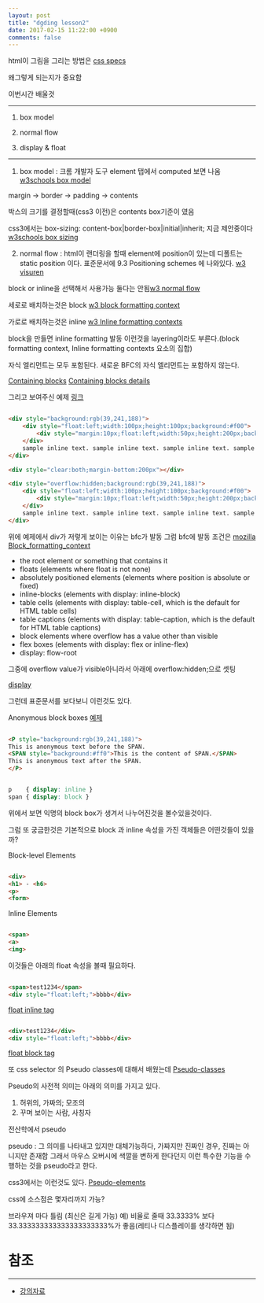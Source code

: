 ```yaml
---
layout: post
title: "dgding lesson2"
date: 2017-02-15 11:22:00 +0900
comments: false
---
```


html이 그림을 그리는 방법은 [css specs](https://www.w3.org/Style/CSS/specs.en.html)

왜그렇게 되는지가 중요함 

이번시간 배울것 

---

1. box model

2. normal flow

3. display & float

---

1. box model : 크롬 개발자 도구 element 탭에서 computed 보면 나옴 [w3schools box model](http://www.w3schools.com/css/css_boxmodel.asp)

margin -> border -> padding -> contents

박스의 크기를 결정할때(css3 이전)은 contents box기준이 였음

css3에서는 box-sizing: content-box|border-box|initial|inherit; 지금 제안중이다 [w3schools box sizing](http://www.w3schools.com/cssref/css3_pr_box-sizing.asp)

2. normal flow : html이 랜더링을 할때 element에 position이 있는데 디폴트는 static position 이다. 표준문서에 9.3 Positioning schemes 에 나와있다. [w3 visuren](https://www.w3.org/TR/CSS2/visuren.html)

block or inline을 선택해서 사용가능 둘다는 안됨[w3 normal flow](https://www.w3.org/TR/CSS2/visuren.html#normal-flow)

세로로 배치하는것은 block [w3 block formatting context](https://www.w3.org/TR/CSS2/visuren.html#block-formatting)

가로로 배치하는것은 inline [w3 Inline formatting contexts](https://www.w3.org/TR/CSS2/visuren.html#inline-formatting)

block을 만들면 inline formatting 발동 이런것을 layering이라도 부른다.(block formatting context, Inline formatting contexts 요소의 집합)

자식 엘리먼트는 모두 포함된다.
새로운 BFC의 자식 엘리먼트는 포함하지 않는다.

[Containing blocks](https://www.w3.org/TR/CSS2/visuren.html#containing-block)
[Containing blocks details](https://www.w3.org/TR/CSS2/visudet.html#containing-block-details)

그리고 보여주신 예제 [링크](https://jsfiddle.net/sanaes/e6jq9zp5/) 

```html

<div style="background:rgb(39,241,188)">
	<div style="float:left;width:100px;height:100px;background:#f00">
		<div style="margin:10px;float:left;width:50px;height:200px;background:#ff0"></div>
	</div>
	sample inline text. sample inline text. sample inline text. sample inline text. sample inline text.
</div>

<div style="clear:both;margin-bottom:200px"></div>

<div style="overflow:hidden;background:rgb(39,241,188)">
	<div style="float:left;width:100px;height:100px;background:#f00">
		<div style="margin:10px;float:left;width:50px;height:200px;background:#ff0"></div>
	</div>
	sample inline text. sample inline text. sample inline text. sample inline text. sample inline text.
</div>


```

위에 예제에서 div가 저렇게 보이는 이유는 bfc가 발동 그럼 bfc에 발동 조건은 [mozilla Block_formatting_context](https://developer.mozilla.org/en-US/docs/Web/Guide/CSS/Block_formatting_context)

* the root element or something that contains it
* floats (elements where float is not none)
* absolutely positioned elements (elements where position is absolute or fixed)
* inline-blocks (elements with display: inline-block)
* table cells (elements with display: table-cell, which is the default for HTML table cells)
* table captions (elements with display: table-caption, which is the default for HTML table captions)
* block elements where overflow has a value other than visible
* flex boxes (elements with display: flex or inline-flex)
* display: flow-root

그중에 overflow value가 visible아니라서 아래에 overflow:hidden;으로 셋팅

[display](https://www.w3.org/TR/css-display-3/)

그런데 표준문서를 보다보니 이런것도 있다. 

Anonymous block boxes [예제](https://jsfiddle.net/sanaes/3y8pojgL/)


```html

<P style="background:rgb(39,241,188)">
This is anonymous text before the SPAN.
<SPAN style="background:#ff0">This is the content of SPAN.</SPAN>
This is anonymous text after the SPAN.
</P>

```

```css

p    { display: inline }
span { display: block }

```

위에서 보면 익명의 block box가 생겨서 나누어진것을 볼수있을것이다.


그럼 또 궁금한것은 기본적으로 block 과 inline 속성을 가진 객체들은 어떤것들이 있을까?


Block-level Elements

```html

<div>
<h1> - <h6>
<p>
<form>

```

Inline Elements

```html

<span>
<a>
<img>

```
이것들은 아래의 float 속성을 볼때 필요하다.

```html

<span>test1234</span>
<div style="float:left;">bbbb</div>

```

[float inline tag](https://jsfiddle.net/sanaes/7q3oenwv/)

```html

<div>test1234</div>
<div style="float:left;">bbbb</div>

```

[float block tag](https://jsfiddle.net/sanaes/djyyynLx/)

또 css selector 의 Pseudo classes에 대해서 배웠는데 [Pseudo-classes](https://developer.mozilla.org/en/docs/Web/CSS/Pseudo-classes)

Pseudo의 사전적 의미는 아래의 의미를 가지고 있다.

1. 허위의, 가짜의; 모조의
2. 꾸며 보이는 사람, 사칭자

전산학에서 pseudo

pseudo : 그 의미를 나타내고 있지만 대체가능하다, 가짜지만 진짜인 경우, 진짜는 아니지만 존재함 그래서 마우스 오버시에 색깔을 변하게 한다던지 이런 특수한 기능을 수행하는 것을 pseudo라고 한다.

css3에서는 이런것도 있다. [Pseudo-elements](https://developer.mozilla.org/en/docs/Web/CSS/Pseudo-elements)

css에 소스점은 몇자리까지 가능?

브라우져 마다 틀림 (최신은 길게 가능) 예) 비율로 줄때 33.3333% 보다 33.333333333333333333333%가 좋음(레티나 디스플레이를 생각하면 됨)


# 참조 
-----

* [강의자료](https://1drv.ms/b/s!As25AGJ08guuga501N3vJ6AckBxV_A)

